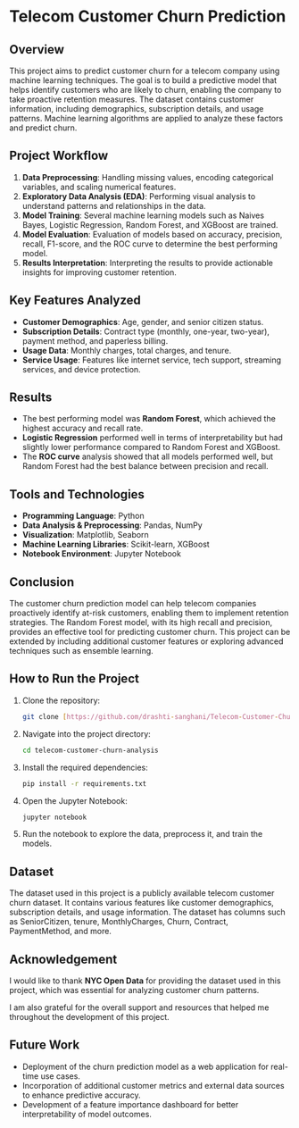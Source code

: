 # **Telecom Customer Churn Prediction**

## **Overview**
This project aims to predict customer churn for a telecom company using machine learning techniques. The goal is to build a predictive model that helps identify customers who are likely to churn, enabling the company to take proactive retention measures. The dataset contains customer information, including demographics, subscription details, and usage patterns. Machine learning algorithms are applied to analyze these factors and predict churn.

## **Project Workflow**
1. **Data Preprocessing**: Handling missing values, encoding categorical variables, and scaling numerical features.
2. **Exploratory Data Analysis (EDA)**: Performing visual analysis to understand patterns and relationships in the data.
3. **Model Training**: Several machine learning models such as Naives Bayes, Logistic Regression, Random Forest, and XGBoost are trained.
4. **Model Evaluation**: Evaluation of models based on accuracy, precision, recall, F1-score, and the ROC curve to determine the best performing model.
5. **Results Interpretation**: Interpreting the results to provide actionable insights for improving customer retention.

## **Key Features Analyzed**
- **Customer Demographics**: Age, gender, and senior citizen status.
- **Subscription Details**: Contract type (monthly, one-year, two-year), payment method, and paperless billing.
- **Usage Data**: Monthly charges, total charges, and tenure.
- **Service Usage**: Features like internet service, tech support, streaming services, and device protection.

## **Results**
- The best performing model was **Random Forest**, which achieved the highest accuracy and recall rate. 
- **Logistic Regression** performed well in terms of interpretability but had slightly lower performance compared to Random Forest and XGBoost.
- The **ROC curve** analysis showed that all models performed well, but Random Forest had the best balance between precision and recall.

## **Tools and Technologies**
- **Programming Language**: Python
- **Data Analysis & Preprocessing**: Pandas, NumPy
- **Visualization**: Matplotlib, Seaborn
- **Machine Learning Libraries**: Scikit-learn, XGBoost
- **Notebook Environment**: Jupyter Notebook

## **Conclusion**
The customer churn prediction model can help telecom companies proactively identify at-risk customers, enabling them to implement retention strategies. The Random Forest model, with its high recall and precision, provides an effective tool for predicting customer churn. This project can be extended by including additional customer features or exploring advanced techniques such as ensemble learning.

## **How to Run the Project**
1. Clone the repository:
   ```bash
   git clone [https://github.com/drashti-sanghani/Telecom-Customer-Churn-Analysis.git](https://github.com/drashti-sanghani/Telecom-Customer-Churn-Analysis.git)
   
2. Navigate into the project directory:
   ```bash
   cd telecom-customer-churn-analysis

3. Install the required dependencies:
   ```bash
   pip install -r requirements.txt

4. Open the Jupyter Notebook:
   ```bash
   jupyter notebook

5. Run the notebook to explore the data, preprocess it, and train the models.

## **Dataset**
The dataset used in this project is a publicly available telecom customer churn dataset. It contains various features like customer demographics, subscription details, and usage information. The dataset has columns such as SeniorCitizen, tenure, MonthlyCharges, Churn, Contract, PaymentMethod, and more.

## **Acknowledgement**
I would like to thank **NYC Open Data** for providing the dataset used in this project, which was essential for analyzing customer churn patterns.

I am also grateful for the overall support and resources that helped me throughout the development of this project.

## **Future Work**
- Deployment of the churn prediction model as a web application for real-time use cases.
- Incorporation of additional customer metrics and external data sources to enhance predictive accuracy.
- Development of a feature importance dashboard for better interpretability of model outcomes.
